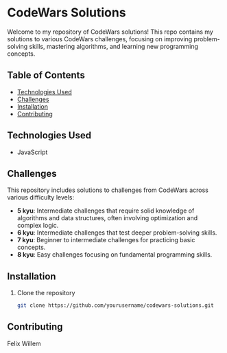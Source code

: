 # CodeWars Solutions

Welcome to my repository of CodeWars solutions! This repo contains my solutions to various CodeWars challenges, focusing on improving problem-solving skills, mastering algorithms, and learning new programming concepts.

## Table of Contents
- [Technologies Used](#technologies-used)
- [Challenges](#challenges)
- [Installation](#installation)
- [Contributing](#contributing)

## Technologies Used
- JavaScript

## Challenges
This repository includes solutions to challenges from CodeWars across various difficulty levels:
- **5 kyu**: Intermediate challenges that require solid knowledge of algorithms and data structures, often involving optimization and complex logic.
- **6 kyu**: Intermediate challenges that test deeper problem-solving skills.
- **7 kyu**: Beginner to intermediate challenges for practicing basic concepts.
- **8 kyu**: Easy challenges focusing on fundamental programming skills.

## Installation
1. Clone the repository
   ```bash
   git clone https://github.com/yourusername/codewars-solutions.git


## Contributing
Felix Willem
